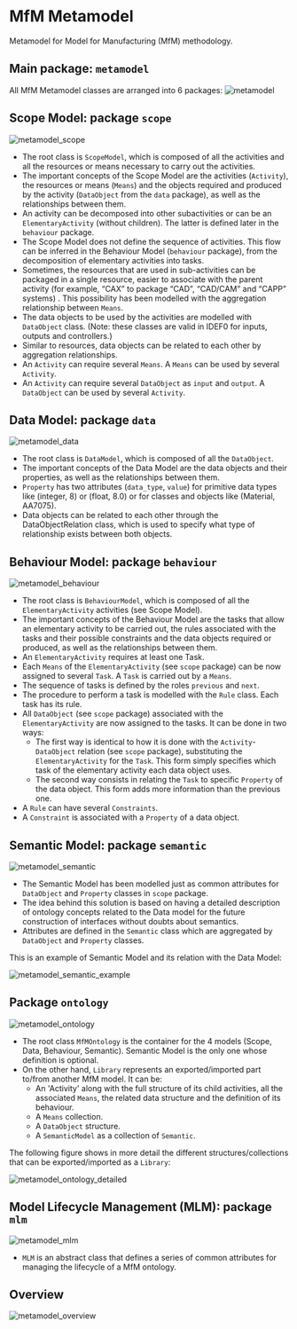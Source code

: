# MfM Metamodel
Metamodel for Model for Manufacturing (MfM) methodology.


## Main package: `metamodel`

All MfM Metamodel classes are arranged into 6 packages:
![metamodel](metamodel.png)


## Scope Model: package `scope`

![metamodel_scope](scope.png)

- The root class is `ScopeModel`, which is composed of all the activities and all the resources or means necessary to carry out the activities.
- The important concepts of the Scope Model are the activities (`Activity`), the resources or means (`Means`) and the objects required and produced by the activity (`DataObject` from the `data` package), as well as the relationships between them.
- An activity can be decomposed into other subactivities or can be an `ElementaryActivity` (without children). The latter is defined later in the `behaviour` package.
- The Scope Model does not define the sequence of activities. This flow can be inferred in the Behaviour Model (`behaviour` package), from the decomposition of elementary activities into tasks.
- Sometimes, the resources that are used in sub-activities can be packaged in a single resource, easier to associate with the parent activity (for example, “CAX” to package “CAD”, “CAD/CAM” and “CAPP” systems) . This possibility has been modelled with the aggregation relationship between `Means`.
- The data objects to be used by the activities are modelled with `DataObject` class. (Note: these classes are valid in IDEF0 for inputs, outputs and controllers.)
- Similar to resources, data objects can be related to each other by aggregation relationships.
- An `Activity` can require several `Means`. A `Means` can be used by several `Activity`.
- An `Activity` can require several `DataObject` as `input` and `output`. A `DataObject` can be used by several `Activity`.


## Data Model: package `data`

![metamodel_data](data.png)

- The root class is `DataModel`, which is composed of all the `DataObject`.
- The important concepts of the Data Model are the data objects and their properties, as well as the relationships between them.
- `Property` has two attributes (`data_type`, `value`) for primitive data types like (integer, 8) or (float, 8.0) or for classes and objects like (Material, AA7075).
- Data objects can be related to each other through the DataObjectRelation class, which is used to specify what type of relationship exists between both objects.


## Behaviour Model: package `behaviour`

![metamodel_behaviour](behaviour.png)

- The root class is `BehaviourModel`, which is composed of all the `ElementaryActivity` activities (see Scope Model).
- The important concepts of the Behaviour Model are the tasks that allow an elementary activity to be carried out, the rules associated with the tasks and their possible constraints and the data objects required or produced, as well as the relationships between them.
- An `ElementaryActivity` requires at least one Task.
- Each `Means` of the `ElementaryActivity` (see `scope` package) can be now assigned to several `Task`. A `Task` is carried out by a `Means`.
- The sequence of tasks is defined by the roles `previous` and `next`.
- The procedure to perform a task is modelled with the `Rule` class. Each task has its rule.
- All `DataObject` (see `scope` package) associated with the `ElementaryActivity` are now assigned to the tasks. It can be done in two ways:
    - The first way is identical to how it is done with the `Activity`-`DataObject` relation (see `scope` package), substituting the `ElementaryActivity` for the `Task`. This form simply specifies which task of the elementary activity each data object uses.
    - The second way consists in relating the `Task` to specific `Property` of the data object. This form adds more information than the previous one.
- A `Rule` can have several `Constraints`.
- A `Constraint` is associated with a `Property` of a data object.


## Semantic Model: package `semantic`

![metamodel_semantic](semantic.png)

- The Semantic Model has been modelled just as common attributes for `DataObject` and `Property` classes in `scope` package.
- The idea behind this solution is based on having a detailed description of ontology concepts related to the Data model for the future construction of interfaces without doubts about semantics.
- Attributes are defined in the `Semantic` class which are aggregated by `DataObject` and `Property` classes.

This is an example of Semantic Model and its relation with the Data Model:

![metamodel_semantic_example](semantic_instance_example.png)

## Package `ontology`

![metamodel_ontology](ontology.png)

- The root class `MfMOntology` is the container for the 4 models (Scope, Data, Behaviour, Semantic). Semantic Model is the only one whose definition is optional.
- On the other hand, `Library` represents an exported/imported part to/from another MfM model. It can be:
    + An 'Activity' along with the full structure of its child activities, all the associated `Means`, the related data structure and the definition of its behaviour.
    + A `Means` collection.
    + A `DataObject` structure.
    + A `SemanticModel` as a collection of `Semantic`.

The following figure shows in more detail the different structures/collections that can be exported/imported as a `Library`:

![metamodel_ontology_detailed](ontology_detailed.png)

## Model Lifecycle Management (MLM): package `mlm`

![metamodel_mlm](mlm.png)

- `MLM` is an abstract class that defines a series of common attributes for managing the lifecycle of a MfM ontology.


## Overview

![metamodel_overview](overview.png)


